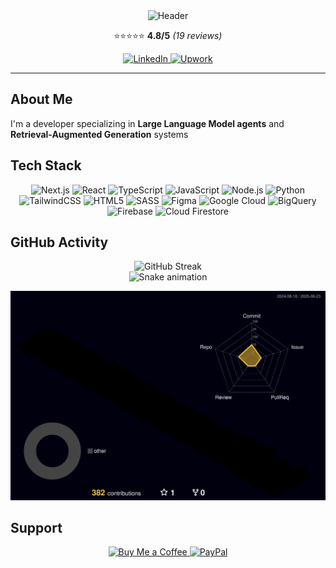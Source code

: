 <div align="center">
  <img src="https://capsule-render.vercel.app/api?type=waving&color=gradient&customColorList=6,11,20&height=180&section=header&text=Working%20on%20LLM%20agents&fontSize=42&fontColor=fff&animation=twinkling" alt="Header" />
  
  <p align="center">
    ⭐⭐⭐⭐⭐ <strong>4.8/5</strong> <em>(19 reviews)</em>
  </p>
  
  <p>
    <a href="https://linkedin.com/in/brandonagil">
      <img src="https://img.shields.io/badge/LinkedIn-0077B5.svg?style=for-the-badge&logo=linkedin&logoColor=white" alt="LinkedIn" />
    </a>
    <a href="https://upwork.com/freelancers/brandonagil">
      <img src="https://img.shields.io/badge/Upwork-6FDA44.svg?style=for-the-badge&logo=upwork&logoColor=white" alt="Upwork" />
    </a>
  </p>
</div>

---

## About Me

I'm a developer specializing in **Large Language Model agents** and **Retrieval-Augmented Generation** systems

## Tech Stack
<p align="center">
  <img src="https://img.shields.io/badge/Next.js-000000.svg?style=for-the-badge&logo=next.js&logoColor=white" alt="Next.js" />
  <img src="https://img.shields.io/badge/React-20232a.svg?style=for-the-badge&logo=react&logoColor=61DAFB" alt="React" />
  <img src="https://img.shields.io/badge/TypeScript-007ACC.svg?style=for-the-badge&logo=typescript&logoColor=white" alt="TypeScript" />
  <img src="https://img.shields.io/badge/JavaScript-323330.svg?style=for-the-badge&logo=javascript&logoColor=F7DF1E" alt="JavaScript" />
  <img src="https://img.shields.io/badge/Node.js-6DA55F.svg?style=for-the-badge&logo=node.js&logoColor=white" alt="Node.js" />
  <img src="https://img.shields.io/badge/Python-3670A0.svg?style=for-the-badge&logo=python&logoColor=ffdd54" alt="Python" />
  <img src="https://img.shields.io/badge/TailwindCSS-38B2AC.svg?style=for-the-badge&logo=tailwind-css&logoColor=white" alt="TailwindCSS" />
  <img src="https://img.shields.io/badge/HTML5-E34F26.svg?style=for-the-badge&logo=html5&logoColor=white" alt="HTML5" />
  <img src="https://img.shields.io/badge/SASS-CC6699.svg?style=for-the-badge&logo=sass&logoColor=white" alt="SASS" />
  <img src="https://img.shields.io/badge/Figma-F24E1E.svg?style=for-the-badge&logo=figma&logoColor=white" alt="Figma" />
  <img src="https://img.shields.io/badge/Google%20Cloud-4285F4.svg?style=for-the-badge&logo=google-cloud&logoColor=white" alt="Google Cloud" />
  <img src="https://img.shields.io/badge/BigQuery-4285F4.svg?style=for-the-badge&logo=google-cloud&logoColor=white" alt="BigQuery" />
  <img src="https://img.shields.io/badge/Firebase-FFCA28.svg?style=for-the-badge&logo=firebase&logoColor=000" alt="Firebase" />
  <img src="https://img.shields.io/badge/Cloud%20Firestore-FFCA28.svg?style=for-the-badge&logo=firebase&logoColor=000" alt="Cloud Firestore" />
</p>

## GitHub Activity

<div align="center">

  <img src="https://github-readme-streak-stats.herokuapp.com/?user=Brandonagil&theme=tokyonight&hide_border=true" alt="GitHub Streak" />
</div>

<div align="center">
  <img src="https://github.com/Brandonagil/Brandonagil/blob/output/github-contribution-grid-snake.svg" alt="Snake animation" />
</div>

![](./profile-3d-contrib/profile-night-rainbow.svg)

## Support
<p align="center">
  <a href="https://buymeacoffee.com/brandonagil">
    <img src="https://img.shields.io/badge/Buy%20Me%20a%20Coffee-ffdd00?style=for-the-badge&logo=buy-me-a-coffee&logoColor=000" alt="Buy Me a Coffee" />
  </a>
  <a href="https://paypal.me/brandonagil">
    <img src="https://img.shields.io/badge/PayPal-00457C?style=for-the-badge&logo=paypal&logoColor=white" alt="PayPal" />
  </a>
</p>
